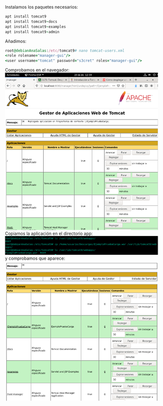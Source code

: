 Instalamos los paquetes necesarios:
```ruby
apt install tomcat9
apt install tomcat9-docs
apt install tomcat9-examples 
apt install tomcat9-admin 
```
Añadimos:
```ruby
root@debianAnaSalas:/etc/tomcat9# nano tomcat-users.xml 
<role rolename="manager-gui"/>
<user username="tomcat" password="s3cret" roles="manager-gui"/>
```
Comprobamos en el navegador:
![LAMP](https://github.com/anasalasro/ImplantacionAplicacionesWeb/blob/main/imagenesgit/tomcat.PNG) 
Copiamos la aplicación en el directorio app:
![LAMP](https://github.com/anasalasro/ImplantacionAplicacionesWeb/blob/main/imagenesgit/tomcat3.PNG) 
y comprobamos que aparece:
![LAMP](https://github.com/anasalasro/ImplantacionAplicacionesWeb/blob/main/imagenesgit/tomcat2.PNG) 
